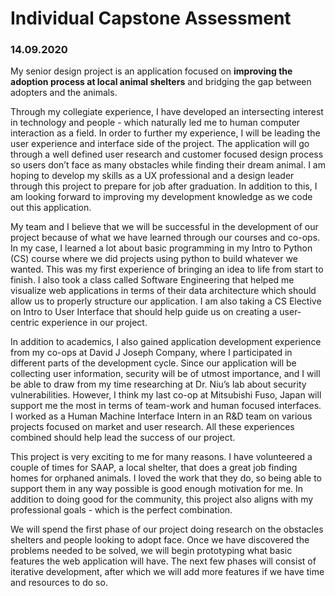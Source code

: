 # Individual Capstone Assessment
### 14.09.2020


My senior design project is an application focused on **improving the adoption process at local animal shelters** and bridging the gap between adopters and the animals.

Through my collegiate experience, I have developed an intersecting interest in technology and people - which naturally led me to human computer interaction as a field. In order to further my experience, I will be leading the user experience and interface side of the project. The application will go through a well defined user research and customer focused design process so users don’t face as many obstacles while finding their dream animal. I am hoping to develop my skills as a UX professional and a design leader through this project to prepare for job after graduation. In addition to this, I am looking forward to improving my development knowledge as we code out this application.



My team and I believe that we will be successful in the development of our project because of what we have learned through our courses and co-ops. In my case, I learned a lot about basic programming in my Intro to Python (CS) course where we did projects using python to build whatever we wanted. This was my first experience of bringing an idea to life from start to finish. I also took a class called Software Engineering that helped me visualize web applications in terms of their data architecture which should allow us to properly structure our application. I am also taking a CS Elective on Intro to User Interface that should help guide us on creating a user-centric experience in our project.



In addition to academics, I also gained application development experience from my co-ops at David J Joseph Company, where I participated in different parts of the development cycle. Since our application will be collecting user information, security will be of utmost importance, and I will be able to draw from my time researching at Dr. Niu’s lab about security vulnerabilities. However, I think my last co-op at Mitsubishi Fuso, Japan will support me the most in terms of team-work and human focused interfaces. I worked as a Human Machine Interface Intern in an R&D team on various projects focused on market and user research. All these experiences combined should help lead the success of our project.



This project is very exciting to me for many reasons. I have volunteered a couple of times for SAAP, a local shelter, that does a great job finding homes for orphaned animals. I loved the work that they do, so being able to support them in any way possible is good enough motivation for me. In addition to doing good for the community, this project also aligns with my professional goals - which is the perfect combination.



We will spend the first phase of our project doing research on the obstacles shelters and people looking to adopt face. Once we have discovered the problems needed to be solved, we will begin prototyping what basic features the web application will have. The next few phases will consist of iterative development, after which we will add more features if we have time and resources to do so.
